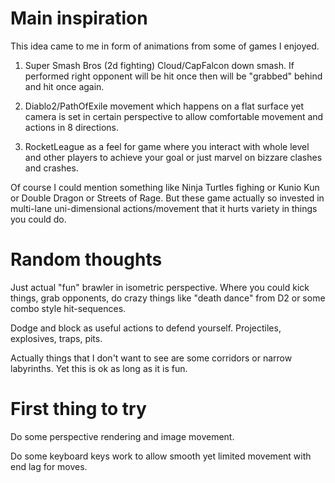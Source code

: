 # Main inspiration

This idea came to me in form of animations from some of games I enjoyed.

1) Super Smash Bros (2d fighting) Cloud/CapFalcon down smash. If performed right opponent will be hit once then will be "grabbed" behind and hit once again.

2) Diablo2/PathOfExile movement which happens on a flat surface yet camera is set in certain perspective to allow comfortable movement and actions in 8 directions.

3) RocketLeague as a feel for game where you interact with whole level and other players to achieve your goal or just marvel on bizzare clashes and crashes.

Of course I could mention something like Ninja Turtles fighing or Kunio Kun or Double Dragon or Streets of Rage. But these game actually so invested in multi-lane uni-dimensional actions/movement that it hurts variety in things you could do.

# Random thoughts

Just actual "fun" brawler in isometric perspective. Where you could kick things, grab opponents, do crazy things like "death dance" from D2 or some combo style hit-sequences.

Dodge and block as useful actions to defend yourself. Projectiles, explosives, traps, pits.

Actually things that I don't want to see are some corridors or narrow labyrinths. Yet this is ok as long as it is fun.

# First thing to try

Do some perspective rendering and image movement.

Do some keyboard keys work to allow smooth yet limited movement with end lag for moves.
